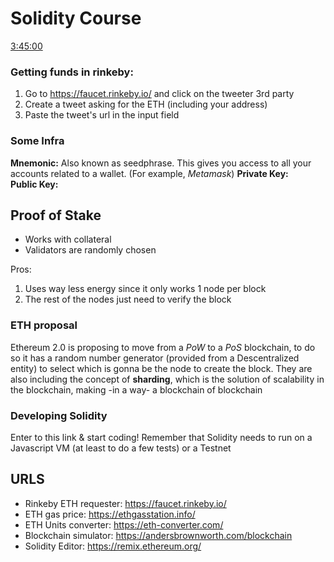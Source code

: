 # Solidity Course
[3:45:00](https://www.youtube.com/watch?v=M576WGiDBdQ&t=4s)


### Getting funds in rinkeby:
1. Go to https://faucet.rinkeby.io/ and click on the tweeter 3rd party
2. Create a tweet asking for the ETH (including your address)
3. Paste the tweet's url in the input field

### Some Infra

**Mnemonic:** Also known as seedphrase. This gives you access to all your accounts related to a wallet. (For example, *Metamask*)
**Private Key:**  
**Public Key:**

## Proof of Stake

- Works with collateral
- Validators are randomly chosen 

Pros:
1. Uses way less energy since it only works 1 node per block
2. The rest of the nodes just need to verify the block

### ETH proposal
Ethereum 2.0 is proposing to move from a *PoW* to a *PoS* blockchain, to do so it has a random number generator (provided from a Descentralized entity) to select which is gonna be the node to create the block. They are also including the concept of **sharding**, which is the solution of scalability in the blockchain, making -in a way- a blockchain of blockchain

### Developing Solidity

Enter to this link & start coding! Remember that Solidity needs to run on a Javascript VM (at least to do a few tests) or a Testnet




## URLS
- Rinkeby ETH requester: https://faucet.rinkeby.io/
- ETH gas price: https://ethgasstation.info/
- ETH Units converter: https://eth-converter.com/
- Blockchain simulator: https://andersbrownworth.com/blockchain
- Solidity Editor: https://remix.ethereum.org/